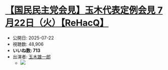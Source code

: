 # [【国民民主党会見】玉木代表定例会見 7月22日（火）【ReHacQ】](https://www.youtube.com/watch?v=qaYcK_tvstM)
-   公開日: 2025-07-22
-   視聴数: 48,906
-   **いいね数: 713**
-   出演者: [玉木雄一郎](/rehacq_fan/people/玉木雄一郎 "wikilink")
    - [![](https://img.youtube.com/vi/qaYcK_tvstM/hqdefault.jpg)](https://www.youtube.com/watch?v=qaYcK_tvstM)
